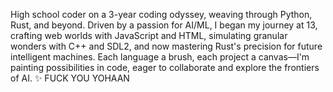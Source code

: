 High school coder on a 3-year coding odyssey, weaving through Python, Rust, and beyond. Driven by a passion for AI/ML, I began my journey at 13, crafting web worlds with JavaScript and HTML, simulating granular wonders with C++ and SDL2, and now mastering Rust's precision for future intelligent machines. Each language a brush, each project a canvas—I'm painting possibilities in code, eager to collaborate and explore the frontiers of AI. ✨
FUCK YOU YOHAAN
